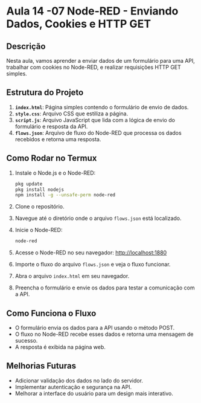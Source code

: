 # Aula 14 -07 Node-RED - Enviando Dados, Cookies e HTTP GET

## Descrição
Nesta aula, vamos aprender a enviar dados de um formulário para uma API, trabalhar com cookies no Node-RED, e realizar requisições HTTP GET simples. 

## Estrutura do Projeto

1. **`index.html`**: Página simples contendo o formulário de envio de dados.
2. **`style.css`**: Arquivo CSS que estiliza a página.
3. **`script.js`**: Arquivo JavaScript que lida com a lógica de envio do formulário e resposta da API.
4. **`flows.json`**: Arquivo de fluxo do Node-RED que processa os dados recebidos e retorna uma resposta.

## Como Rodar no Termux

1. Instale o Node.js e o Node-RED:
    ```bash
    pkg update
    pkg install nodejs
    npm install -g --unsafe-perm node-red
    ```

2. Clone o repositório.

3. Navegue até o diretório onde o arquivo `flows.json` está localizado.

4. Inicie o Node-RED:
    ```bash
    node-red
    ```

5. Acesse o Node-RED no seu navegador: [http://localhost:1880](http://localhost:1880)

6. Importe o fluxo do arquivo `flows.json` e veja o fluxo funcionar.

7. Abra o arquivo `index.html` em seu navegador.

8. Preencha o formulário e envie os dados para testar a comunicação com a API.

## Como Funciona o Fluxo

- O formulário envia os dados para a API usando o método POST.
- O fluxo no Node-RED recebe esses dados e retorna uma mensagem de sucesso.
- A resposta é exibida na página web.

## Melhorias Futuras
- Adicionar validação dos dados no lado do servidor.
- Implementar autenticação e segurança na API.
- Melhorar a interface do usuário para um design mais interativo.

